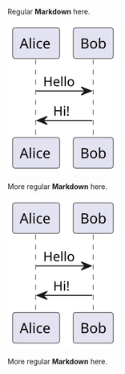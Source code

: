Regular **Markdown** here.

<!--
    
@startuml DiagramOne

Alice -> Bob: Hello
Bob -> Alice: Hi!

@enduml
    
-->

![](DiagramOne.svg)

More regular **Markdown** here.

<!--
    
@startuml DiagramOtherName

Alice -> Bob: Hello
Bob -> Alice: Hi!

@enduml
    
-->

![](DiagramOtherName.svg)

More regular **Markdown** here.